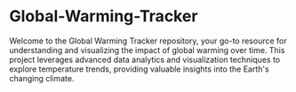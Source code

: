 # Global-Warming-Tracker
Welcome to the Global Warming Tracker repository, your go-to resource for understanding and visualizing the impact of global warming over time. This project leverages advanced data analytics and visualization techniques to explore temperature trends, providing valuable insights into the Earth's changing climate.
